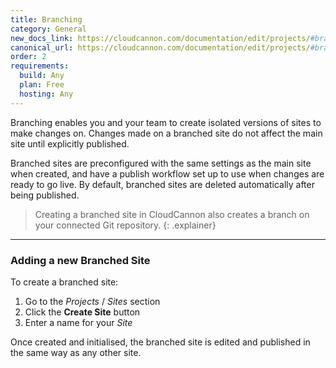 ```yaml
---
title: Branching
category: General
new_docs_link: https://cloudcannon.com/documentation/edit/projects/#branching
canonical_url: https://cloudcannon.com/documentation/edit/projects/#branching
order: 2
requirements:
  build: Any
  plan: Free
  hosting: Any
---
```


Branching enables you and your team to create isolated versions of sites to make changes on.
Changes made on a branched site do not affect the main site until explicitly published.

Branched sites are preconfigured with the same settings as the main site when created, and have a publish workflow set up to use when changes are ready to go live.
By default, branched sites are deleted automatically after being published.

> Creating a branched site in CloudCannon also creates a branch on your connected Git repository.
{: .explainer}

***

### Adding a new Branched Site

To create a branched site:

1. Go to the *Projects* / *Sites* section
2. Click the **Create Site** button
3. Enter a name for your *Site*

Once created and initialised, the branched site is edited and published in the same way as any other site.
